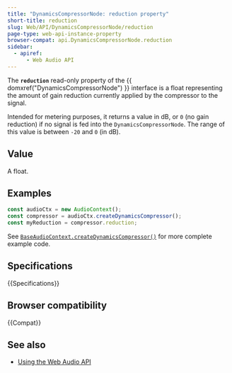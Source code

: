 ```yaml
---
title: "DynamicsCompressorNode: reduction property"
short-title: reduction
slug: Web/API/DynamicsCompressorNode/reduction
page-type: web-api-instance-property
browser-compat: api.DynamicsCompressorNode.reduction
sidebar:
  - apiref:
      - Web Audio API
---
```


The **`reduction`** read-only property of the {{ domxref("DynamicsCompressorNode") }} interface is a float representing the amount of gain reduction currently applied by the compressor to the signal.

Intended for metering purposes, it returns a value in dB, or `0` (no gain reduction) if no signal is fed into the `DynamicsCompressorNode`. The range of this value is between `-20` and `0` (in dB).

## Value

A float.

## Examples

```js
const audioCtx = new AudioContext();
const compressor = audioCtx.createDynamicsCompressor();
const myReduction = compressor.reduction;
```

See [`BaseAudioContext.createDynamicsCompressor()`](/en-US/docs/Web/API/BaseAudioContext/createDynamicsCompressor#examples) for more complete example code.

## Specifications

{{Specifications}}

## Browser compatibility

{{Compat}}

## See also

- [Using the Web Audio API](/en-US/docs/Web/API/Web_Audio_API/Using_Web_Audio_API)
